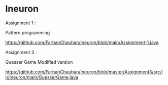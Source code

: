 # Ineuron
Assignment 1 :

Pattern programming

https://github.com/FarhanChauhan/Ineuron/blob/main/Assignment-1.java

Assignment 3 :

Guesser Game Modified version

https://github.com/FarhanChauhan/Ineuron/blob/master/Assignment3/src/in/ineuron/main/GuesserGame.java
